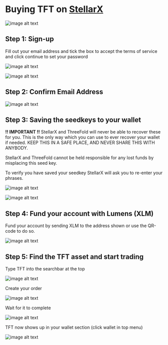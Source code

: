 # Buying TFT on [StellarX](https://www.stellarx.com/)

![image alt text](./img/stellar_x_image_0.png)

## Step 1: Sign-up

Fill out your email address and tick the box to accept the terms of service and click continue to set your password

![image alt text](./img/stellar_x_image_1.png)

![image alt text](./img/stellar_x_image_2.png)

## Step 2: Confirm Email Address

![image alt text](./img/stellar_x_image_3.png)

## Step 3: Saving the seedkeys to your wallet

**!! IMPORTANT !!** StellarX and ThreeFold will never be able to recover these for you. This is the only way which you can use to ever recover your wallet if needed. KEEP THIS IN A SAFE PLACE, AND NEVER SHARE THIS WITH ANYBODY. 

StellarX and ThreeFold cannot be held responsible for any lost funds by misplacing this seed key.

To verify you have saved your seedkey StellarX will ask you to re-enter your phrases.

![image alt text](./img/stellar_x_image_4.png)

![image alt text](./img/stellar_x_image_5.png)

## Step 4: Fund your account with Lumens (XLM)

Fund your account by sending XLM to the address shown or use the QR-code to do so.

![image alt text](./img/stellar_x_image_6.png)

## Step 5: Find the TFT asset and start trading

Type TFT into the searchbar at the top

![image alt text](./img/stellar_x_image_7.png)

Create your order

![image alt text](./img/stellar_x_image_8.png)

Wait for it to complete

![image alt text](./img/stellar_x_image_9.png)

TFT now shows up in your wallet section (click wallet in top menu)

![image alt text](./img/stellar_x_image_10.png)

